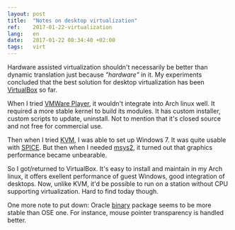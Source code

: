 ```yaml
---
layout: post
title:  "Notes on desktop virtualization"
ref:    2017-01-22-virtualization
lang:   en
date:   2017-01-22 08:34:40 +02:00
tags:   virt
---
```


Hardware assisted virtualization shouldn't necessarily be better than dynamic
translation just because _"hardware"_ in it. My experiments concluded that the
best solution for desktop virtualization has been
[VirtualBox](https://www.virtualbox.org/wiki/VirtualBox) so far.

When I tried
[VMWare Player](http://www.vmware.com/products/player/playerpro-evaluation.html), 
it wouldn't integrate into Arch linux well. It required a more stable kernel to
build its modules. It has custom installer, custom scripts to update, uninstall. Not
to mention that it's closed source and not free for commercial use.

Then when I tried [KVM](http://www.linux-kvm.org), I was able to set up
Windows 7. It was quite usable with [SPICE](https://www.spice-space.org/). But
then when I needed [msys2](_posts/2016/2016-11-18-win7-msys2.md), it turned out
that graphics performance became unbearable.

So I got/returned to VirtualBox.  It's easy to install and maintain in my Arch
linux, it offers exellent performance of guest Windows, good integration of
desktops. Now, unlike KVM, it'd be possible to run on a station without CPU
supporting virtualization. Hard to find today though.

One more note to put down: Oracle [binary](https://aur.archlinux.org/packages/virtualbox-bin/)
package seems to be more stable than OSE one. For instance, mouse pointer
transparency is handled better.
